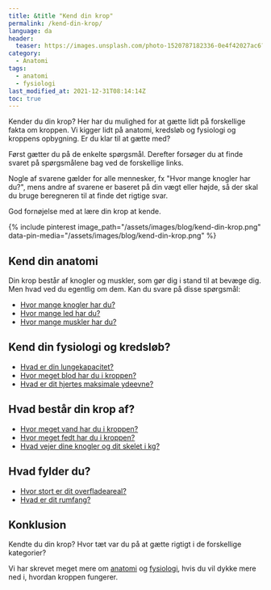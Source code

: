 ```yaml
---
title: &title "Kend din krop"
permalink: /kend-din-krop/
language: da
header:
  teaser: https://images.unsplash.com/photo-1520787182336-0e4f42027ac6?ixlib=rb-1.2.1&ixid=MnwxMjA3fDB8MHxwaG90by1wYWdlfHx8fGVufDB8fHx8&auto=format&fit=crop&w=400&q=5
category:
  - Anatomi
tags:
  - anatomi
  - fysiologi
last_modified_at: 2021-12-31T08:14:14Z
toc: true
---
```


Kender du din krop? Her har du mulighed for at gætte lidt på forskellige fakta om kroppen. Vi kigger lidt på anatomi, kredsløb og fysiologi og kroppens opbygning. Er du klar til at gætte med?

Først gætter du på de enkelte spørgsmål. Derefter forsøger du at finde svaret på spørgsmålene bag ved de forskellige links.

Nogle af svarene gælder for alle mennesker, fx "Hvor mange knogler har du?", mens andre af svarene er baseret på din vægt eller højde, så der skal du bruge beregneren til at finde det rigtige svar.

God fornøjelse med at lære din krop at kende.

{% include pinterest image_path="/assets/images/blog/kend-din-krop.png" data-pin-media="/assets/images/blog/kend-din-krop.png" %}

## Kend din anatomi

Din krop består af knogler og muskler, som gør dig i stand til at bevæge dig. Men hvad ved du egentlig om dem. Kan du svare på disse spørgsmål:

- [Hvor mange knogler har du?](/hvor-mange-knogler-har-mennesket/)
- [Hvor mange led har du?](/led/)
- [Hvor mange muskler har du?](/hvor-mange-muskler-i-kroppen/)

## Kend din fysiologi og kredsløb?

- [Hvad er din lungekapacitet?](/lunger-lungekapacitet/)
- [Hvor meget blod har du i kroppen?](/hvor-meget-blod-har-mennesket/)
- [Hvad er dit hjertes maksimale ydeevne?](/test-max-puls/)

## Hvad består din krop af?

- [Hvor meget vand har du i kroppen?](/vand-i-kroppen/)
- [Hvor meget fedt har du i kroppen?](/artikel/udregning-af-fedtprocent/)
- [Hvad vejer dine knogler og dit skelet i kg?](/hvad-vejer-skelettet/)

## Hvad fylder du?

- [Hvor stort er dit overfladeareal?](/body-surface-area/)
- [Hvad er dit rumfang?](/kroppens-rumfang/)

## Konklusion

Kendte du din krop? Hvor tæt var du på at gætte rigtigt i de forskellige kategorier?

Vi har skrevet meget mere om [anatomi](/anatomi/) og [fysiologi](/fysiologi/), hvis du vil dykke mere ned i, hvordan kroppen fungerer.
